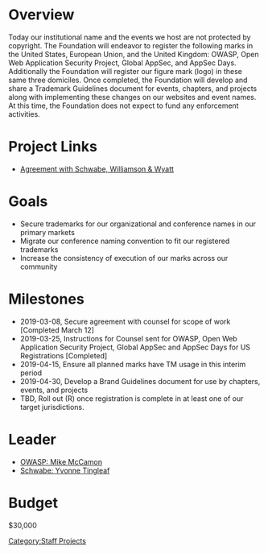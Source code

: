 # Overview

Today our institutional name and the events we host are not protected by
copyright. The Foundation will endeavor to register the following marks
in the United States, European Union, and the United Kingdom: OWASP,
Open Web Application Security Project, Global AppSec, and AppSec Days.
Additionally the Foundation will register our figure mark (logo) in
these same three domiciles. Once completed, the Foundation will develop
and share a Trademark Guidelines document for events, chapters, and
projects along with implementing these changes on our websites and event
names. At this time, the Foundation does not expect to fund any
enforcement activities.

# Project Links

  - [Agreement with Schwabe, Williamson &
    Wyatt](https://www.owasp.org/images/9/9c/OWASP-Schwabe-trademark.pdf)

# Goals

  - Secure trademarks for our organizational and conference names in our
    primary markets
  - Migrate our conference naming convention to fit our registered
    trademarks
  - Increase the consistency of execution of our marks across our
    community

# Milestones

  - 2019-03-08, Secure agreement with counsel for scope of work
    \[Completed March 12\]
  - 2019-03-25, Instructions for Counsel sent for OWASP, Open Web
    Application Security Project, Global AppSec and AppSec Days for US
    Registrations \[Completed\]
  - 2019-04-15, Ensure all planned marks have TM usage in this interim
    period
  - 2019-04-30, Develop a Brand Guidelines document for use by chapters,
    events, and projects
  - TBD, Roll out (R) once registration is complete in at least one of
    our target jurisdictions.

# Leader

  - [OWASP: Mike
    McCamon](mailto:mike.mccamon@owasp.com?subject=Trademark%20Project)
  - [Schwabe: Yvonne
    Tingleaf](mailto:ytingleaf@schwabe.com?subject=OWASP%20Trademark%20Project)

# Budget

$30,000

[Category:Staff Projects](Category:Staff_Projects "wikilink")